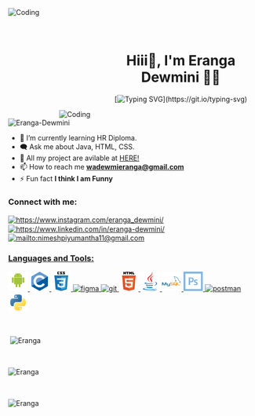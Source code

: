 <img align="left" alt="Coding" width="200" height="200" src="https://media.giphy.com/media/anywqD5u93KuCtpPfH/giphy.gif">
<br>
<br>
<br>
<h1 align="center">Hiii👋, I'm Eranga Dewmini 👩‍💻</h1>

<div align="center"> 
  
[![Typing SVG](https://readme-typing-svg.herokuapp.com?font=poppins&size=25&duration=4000&color=ebbd34&background=EB00FF00&center=true&vCenter=true&width=600&lines=I'm++Full++Stack++developer++From++Sri++Lanka...;Software+Designer...;Developer...;UI%2FUX++Designer...;Photographer...)](https://git.io/typing-svg)
</div>

<img align="right" alt="Coding" width="400" src="https://media.giphy.com/media/rqd9R3yaDy16a8kDC1/giphy.gif">

<p align="left"> <img src="https://komarev.com/ghpvc/?username=Eranga-Dewmini&label=Profile%20views&color=0e75b6&style=flat" alt="Eranga-Dewmini" /> </p>

- 🌱 I’m currently learning HR Diploma.
- 🗨️ Ask me about Java, HTML, CSS.
- 👯 All my project are avilable at [HERE!](https://github.com/Eranga-Dewmini?tab=repositories)
- 📫 How to reach me **wadewmieranga@gmail.com**
- ⚡ Fun fact **I think I am Funny**

<h3 align="left">Connect with me:</h3>

<p align="left">
<a href="https://www.linkedin.com/in/eranga-dewmini/" target="blank">
 
 <img align="center" src="https://img.icons8.com/fluent/48/000000/instagram-new.png" alt="https://www.instagram.com/eranga_dewmini/" height="40" width="40" />
  
  <img align="center" src="https://img.icons8.com/fluent/48/000000/linkedin.png" alt="https://www.linkedin.com/in/eranga-dewmini/" height="40" width="40" />
 
  <img align="center" src="https://img.icons8.com/fluency/48/000000/gmail-new.png" alt="mailto:nimeshpiyumantha11@gmail.com" height="40" width="40" />
 
</p>

<h3 align="left">Languages and Tools:</h3>
<p align="left"> <a href="https://developer.android.com" target="_blank" rel="noreferrer"> <img src="https://raw.githubusercontent.com/devicons/devicon/master/icons/android/android-original-wordmark.svg" alt="android" width="40" height="40"/> </a> <a href="https://www.cprogramming.com/" target="_blank" rel="noreferrer"> <img src="https://raw.githubusercontent.com/devicons/devicon/master/icons/c/c-original.svg" alt="c" width="40" height="40"/> </a> <a href="https://www.w3schools.com/css/" target="_blank" rel="noreferrer"> <img src="https://raw.githubusercontent.com/devicons/devicon/master/icons/css3/css3-original-wordmark.svg" alt="css3" width="40" height="40"/> </a> <a href="https://www.figma.com/" target="_blank" rel="noreferrer"> <img src="https://www.vectorlogo.zone/logos/figma/figma-icon.svg" alt="figma" width="40" height="40"/> </a> <a href="https://git-scm.com/" target="_blank" rel="noreferrer"> <img src="https://www.vectorlogo.zone/logos/git-scm/git-scm-icon.svg" alt="git" width="40" height="40"/> </a> <a href="https://www.w3.org/html/" target="_blank" rel="noreferrer"> <img src="https://raw.githubusercontent.com/devicons/devicon/master/icons/html5/html5-original-wordmark.svg" alt="html5" width="40" height="40"/> </a> <a href="https://www.java.com" target="_blank" rel="noreferrer"> <img src="https://raw.githubusercontent.com/devicons/devicon/master/icons/java/java-original.svg" alt="java" width="40" height="40"/> </a> <a href="https://www.mysql.com/" target="_blank" rel="noreferrer"> <img src="https://raw.githubusercontent.com/devicons/devicon/master/icons/mysql/mysql-original-wordmark.svg" alt="mysql" width="40" height="40"/> </a> <a href="https://www.photoshop.com/en" target="_blank" rel="noreferrer"> <img src="https://raw.githubusercontent.com/devicons/devicon/master/icons/photoshop/photoshop-line.svg" alt="photoshop" width="40" height="40"/> </a> <a href="https://postman.com" target="_blank" rel="noreferrer"> <img src="https://www.vectorlogo.zone/logos/getpostman/getpostman-icon.svg" alt="postman" width="40" height="40"/> </a> <a href="https://www.python.org" target="_blank" rel="noreferrer"> <img src="https://raw.githubusercontent.com/devicons/devicon/master/icons/python/python-original.svg" alt="python" width="40" height="40"/> </a> </p>
<br>

<p>&nbsp;<img align="center" src="https://github-readme-stats.vercel.app/api?username=Eranga-Dewmini&show_icons=true&locale=en&layout=compact&theme=vision-friendly-dark" alt="Eranga" /></p><br>


<p><img align="center" src="https://github-readme-stats.vercel.app/api/top-langs?username=Eranga-Dewmini&show_icons=true&locale=en&layout=compact&theme=vision-friendly-dark" alt="Eranga" /></p><br>

<p><img align="center" src="https://github-readme-streak-stats.herokuapp.com/?user=Eranga-Dewmini&show_icons=true&locale=en&layout=compact&theme=vision-friendly-dark" alt="Eranga" /></p>
